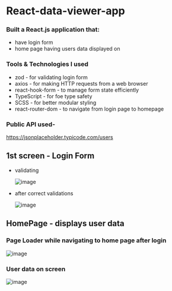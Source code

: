 # React-data-viewer-app

### Built a React.js application that:
- have login form
- home page having users data displayed on

### Tools & Technologies I used
- zod - for validating login form
- axios - for making HTTP requests from a web browser
- react-hook-form - to manage form state efficiently
- TypeScript - for foe type safety
- SCSS - for better modular styling
- react-router-dom - to navigate from login page to homepage

### Public API used-
   https://jsonplaceholder.typicode.com/users
   
## 1st screen - Login Form
- validating
  
  ![image](https://github.com/user-attachments/assets/d22cb08b-e5cd-432f-945c-1af696f1c7b7)

- after correct validations
  
  ![image](https://github.com/user-attachments/assets/d8cd760a-0a1d-4c9b-b469-49e53ef6813e)

## HomePage - displays user data

### Page Loader while navigating to home page after login

![image](https://github.com/user-attachments/assets/9494bbbd-04d0-43d2-9c65-8e86c7ff0f62)

### User data on screen 

![image](https://github.com/user-attachments/assets/75c61506-fe1d-4cac-84c2-9980ee928640)
